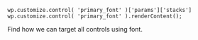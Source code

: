 ```
wp.customize.control( 'primary_font' )['params']['stacks']
wp.customize.control( 'primary_font' ).renderContent();
```

Find how we can target all controls using font.
